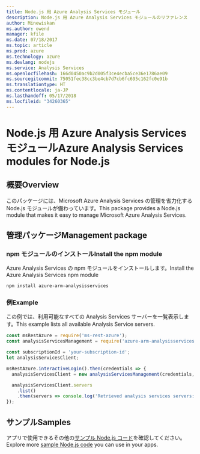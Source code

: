 ```yaml
---
title: Node.js 用 Azure Analysis Services モジュール
description: Node.js 用 Azure Analysis Services モジュールのリファレンス
author: Minewiskan
ms.author: owend
manager: kfile
ms.date: 07/18/2017
ms.topic: article
ms.prod: azure
ms.technology: azure
ms.devlang: nodejs
ms.service: Analysis Services
ms.openlocfilehash: 166d0450ac9b2d005f3ce4ecba5ce36e1786ae09
ms.sourcegitcommit: 75051fec38cc3be4cb7d7cb6fc695c162fc0e91b
ms.translationtype: HT
ms.contentlocale: ja-JP
ms.lasthandoff: 05/17/2018
ms.locfileid: "34260365"
---
```

# <a name="azure-analysis-services-modules-for-nodejs"></a><span data-ttu-id="623b2-103">Node.js 用 Azure Analysis Services モジュール</span><span class="sxs-lookup"><span data-stu-id="623b2-103">Azure Analysis Services modules for Node.js</span></span>

## <a name="overview"></a><span data-ttu-id="623b2-104">概要</span><span class="sxs-lookup"><span data-stu-id="623b2-104">Overview</span></span>
<span data-ttu-id="623b2-105">このパッケージには、Microsoft Azure Analysis Services の管理を省力化する Node.js モジュールが備わっています。</span><span class="sxs-lookup"><span data-stu-id="623b2-105">This package provides a Node.js module that makes it easy to manage Microsoft Azure Analysis Services.</span></span>

## <a name="management-package"></a><span data-ttu-id="623b2-106">管理パッケージ</span><span class="sxs-lookup"><span data-stu-id="623b2-106">Management package</span></span>

### <a name="install-the-npm-module"></a><span data-ttu-id="623b2-107">npm モジュールのインストール</span><span class="sxs-lookup"><span data-stu-id="623b2-107">Install the npm module</span></span>

<span data-ttu-id="623b2-108">Azure Analysis Services の npm モジュールをインストールします。</span><span class="sxs-lookup"><span data-stu-id="623b2-108">Install the Azure Analysis Services npm module</span></span>

```bash
npm install azure-arm-analysisservices
```

### <a name="example"></a><span data-ttu-id="623b2-109">例</span><span class="sxs-lookup"><span data-stu-id="623b2-109">Example</span></span>

<span data-ttu-id="623b2-110">この例では、利用可能なすべての Analysis Services サーバーを一覧表示します。</span><span class="sxs-lookup"><span data-stu-id="623b2-110">This example lists all available Analysis Service servers.</span></span>

```javascript
const msRestAzure = require('ms-rest-azure');
const analysisServicesManagement = require('azure-arm-analysisservices');

const subscriptionId = 'your-subscription-id';
let analysisServicesClient;

msRestAzure.interactiveLogin().then(credentials => {
  analysisServicesClient = new analysisServicesManagement(credentials, subscriptionId);

  analysisServicesClient.servers
    .list()
    .then(servers => console.log('Retrieved analysis services servers: ', servers));
});
```

## <a name="samples"></a><span data-ttu-id="623b2-111">サンプル</span><span class="sxs-lookup"><span data-stu-id="623b2-111">Samples</span></span>

<span data-ttu-id="623b2-112">アプリで使用できるその他の[サンプル Node.js コード](https://azure.microsoft.com/resources/samples/?platform=nodejs)を確認してください。</span><span class="sxs-lookup"><span data-stu-id="623b2-112">Explore more [sample Node.js code](https://azure.microsoft.com/resources/samples/?platform=nodejs) you can use in your apps.</span></span>

